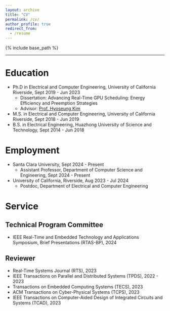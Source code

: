 ```yaml
---
layout: archive
title: "CV"
permalink: /cv/
author_profile: true
redirect_from:
  - /resume
---
```


{% include base_path %}

---

# Education
* Ph.D in Electrical and Computer Engineering, University of California Riverside, Sept 2019 - Jun 2023
  * Dissertation: Advancing Real-Time GPU Scheduling: Energy Efficiency and Preemption Strategies
  * Advisor: [Prof. Hyoseung Kim](https://intra.ece.ucr.edu/~hyoseung/)
* M.S. in Electrical and Computer Engineering, University of California Riverside, Sept 2018 - Jun 2019
* B.S. in Electrical Engineering, Huazhong University of Science and Technology, Sept 2014 - Jun 2018

# Employment
* Santa Clara University, Sept 2024 - Present
  * Assistant Professor, Department of Computer Science and Engineering, Sept 2024 - Present
* University of California, Riverside, Aug 2023 - Jul 2024
  * Postdoc, Department of Electrical and Computer Engineering

# Service
## Technical Program Committee
* IEEE Real-Time and Embedded Technology and Applications Symposium, Brief Presentations (RTAS-BP), 2024 

## Reviewer
* Real-Time Systems Journal (RTS), 2023
*	IEEE Transactions on Parallel and Distributed Systems (TPDS), 2022 - 2023
*	Transactions on Embedded Computing Systems (TECS), 2023
*	ACM Transactions on Cyber-Physical Systems (TCPS), 2023
*	IEEE Transactions on Computer-Aided Design of Integrated Circuits and Systems (TCAD), 2023

<!-- Skills
======
* Skill 1
* Skill 2
  * Sub-skill 2.1
  * Sub-skill 2.2
  * Sub-skill 2.3
* Skill 3 -->

<!-- Publications
======
  <ul>{% for post in site.publications reversed %}
    {% include archive-single-cv.html %}
  {% endfor %}</ul>
  
Talks
======
  <ul>{% for post in site.talks reversed %}
    {% include archive-single-talk-cv.html  %}
  {% endfor %}</ul>
  
Teaching
======
  <ul>{% for post in site.teaching reversed %}
    {% include archive-single-cv.html %}
  {% endfor %}</ul>
  
Service and leadership
======
* Currently signed in to 43 different slack teams -->

